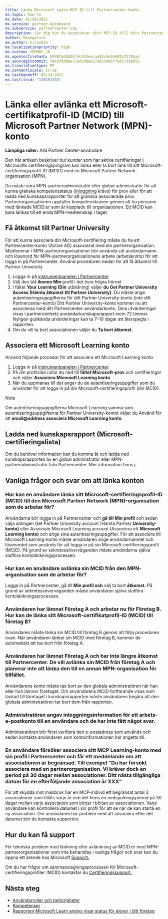 ```yaml
---
title: Länka Microsoft Learn MCP-ID till Partnercenter-konto
ms.topic: how-to
ms.date: 01/29/2021
ms.service: partner-dashboard
ms.subservice: partnercenter-csp
description: Lär dig hur du associerar ditt MCP-ID till ditt Partnercenter-konto så att ditt företag kan se utbildningsvägarna som du har valt för kompetenser.
author: kbangalore
ms.author: kiranban
ms.localizationpriority: high
ms.custom: SEOMAY.20
ms.openlocfilehash: b5487addd5bf4cd53eacaa95c4e2e602a7279bad
ms.sourcegitcommit: 7063fdddee77ad2d8e627ab3c806f76d173ab652
ms.translationtype: MT
ms.contentlocale: sv-SE
ms.lasthandoff: 05/19/2021
ms.locfileid: "110151244"
---
```

# <a name="link-or-unlink-a-microsoft-certification-profile-id-mcid-to-a-microsoft-partner-network-mpn-account"></a>Länka eller avlänka ett Microsoft-certifikatprofil-ID (MCID) till Microsoft Partner Network (MPN)-konto

**Lämpliga roller:** Alla Partner Center-användare

Den här artikeln beskriver hur kunder som har aktiva certifieringar i Microsofts certifieringsprogram kan länka eller ta bort länk till sitt Microsoft-certifieringsprofil-ID (MCID) med en Microsoft Partner Network-organisation (MPN).

Du måste vara MPN-partneradministratör eller global administratör för att kunna granska kompetensstatus [(inloggning](https://partner.microsoft.com/pcv/partnership/competencies) krävs) för prov eller för att ladda ned kunskapsrapporter för att granska associerade prov. Partnerorganisationen uppfyller kompetenskraven genom att ha personer med länkade MCID:er som är kopplade till organisationen. Ett MCID kan bara länkas till ett enda MPN-medlemskap i taget.

## <a name="get-partner-university-access"></a>Få åtkomst till Partner University

För att kunna associera din Microsoft-certifiering måste du ha ett Partnercenter-konto (Active AD) associerat med din partnerorganisation. Medlemmar i MPN-partnerorganisationer bör använda sitt användarnamn och lösenord för MPN-partnerorganisationens arbete (arbetskonto) för att logga in på Partnercenter.
Använd proceduren nedan för att få åtkomst till Partner University.

1. Logga in på [instrumentpanelen i Partnercenter](https://partner.microsoft.com/dashboard/).
2. Välj den blå **ikonen Min** profil i det övre högra hörnet
3. I fältet **Your Learning (Din** utbildning) väljer **du Get Partner University Access (Hämta åtkomst till Partner University).** Du måste ange autentiseringsuppgifterna för ditt Partner University-konto (inte ditt Partnercenter-konto) Ditt Partner University-konto kommer nu att associeras med ditt Partnercenter-användarkonto. Dina utvärderingar visas i partnercentrets användarkunskapsrapport inom 72 timmar. Nyligen godkända utvärderingar kan ta 7–10 dagar att återspegla i rapporten.
4. Om du vill ta bort associationen väljer du **Ta bort åtkomst.**

## <a name="associate-a-microsoft-learning-account"></a>Associera ett Microsoft Learning konto

Använd följande procedur för att associera ett Microsoft Learning konto. 

1. Logga in på [instrumentpanelen i Partnercenter](https://partner.microsoft.com/dashboard/).
2. På din profilsida rullar du ned till **fältet Microsoft-prov** och certifieringar och väljer **Associera Microsoft Learning konto**.
3. När du uppmanas till det anger du de autentiseringsuppgifter som du använder för att logga in på din Microsoft-certifieringsprofil (din MCID).

>[!NOTE]
>Om autentiseringsuppgifterna Microsoft Learning samma som autentiseringsuppgifterna för Partner University-kontot väljer du Använd för att **email@address associera Microsoft Learning konto**.

## <a name="download-skills-report-microsoft-certification-list"></a>Ladda ned kunskapsrapport (Microsoft-certifieringslista)
Om du behöver information kan du komma åt och ladda ned kunskapsrapporten av en global administratör eller MPN-partneradministratör från Partnercenter. Mer information finns [i](./mpn-skills-report.md#view-skills-report-data).


## <a name="frequently-asked-questions-about-linking-accounts"></a>Vanliga frågor och svar om att länka konton

### <a name="how-can-a-user-link-their-microsoft-certification-profile-id-mcid-with-the-microsoft-partner-network-mpn-organization-they-work-for"></a>Hur kan en användare länka sitt Microsoft-certifieringsprofil-ID (MCID) till den Microsoft Partner Network (MPN)-organisation som de arbetar för?

Användarna bör logga in på Partnercenter och **gå till Min profil** och sedan välja antingen Get Partner University account (Hämta Partner **University-konto)** eller Associate Microsoft Learning account (Associera ett **Microsoft Learning konto)** och ange sina autentiseringsuppgifter. För att associera till Microsoft Learning-konto måste användaren ange användarnamnet och lösenordet som används för att logga in på sin Microsoft-certifieringsprofil (MCID). På grund av sekretessöverväganden måste användarna själva slutföra kontolänkningsprocessen.  

### <a name="how-can-a-user-unlink-their-mcid-from-the-mpn-organization-they-work-for"></a>Hur kan en användare avlänka sin MCID från den MPN-organisation som de arbetar för?

Logga in på Partnercenter, gå till **Min profil och** välj ta bort **åtkomst.** På grund av sekretessöverväganden måste användaren själva slutföra kontolänkningsprocessen.

### <a name="the-user-left-company-a-and-now-works-for-company-b-how-can-they-link-their-microsoft-certification-profile-id-mcid-with-company-b"></a>Användaren har lämnat Företag A och arbetar nu för Företag B. Hur kan de länka sitt Microsoft-certifikatprofil-ID (MCID) till företag B?

Användaren måste länka sin MCID till företag B genom att följa proceduren ovan. När användaren länkar sin MCID med företag B, kommer de automatiskt att tas bort från företag A.

### <a name="the-user-left-company-a-and-no-longer-has-access-to-partner-center-they-want-to-unlink-their-mcid-from-company-a-and-are-not-planning-to-link-it-with-another-mpn-organization-at-the-moment"></a>Användaren har lämnat Företag A och har inte längre åtkomst till Partnercenter. De vill avlänka sin MCID från företag A och planerar inte att länka den till en annan MPN-organisation för tillfället.

Användarens konto måste tas bort av den globala administratören när han eller hon lämnar företaget. Om användarens MCID fortfarande visas som länkad till företaget i kunskapsrapporten måste användaren begära att den globala administratören tar bort dem från rapporten.

### <a name="the-admin-provided-sign-in-details-for-a-work-email-account-to-a-user-and-they-have-had-no-response"></a>Administratören angav inloggningsinformation för ett arbets-e-postkonto till en användare och de har inte fått något svar.

Administratören bör först verifiera den e-postadress som används och sedan kontakta användaren som kontoinformationen har angetts till.

### <a name="a-user-tries-to-associate-their-mcp-learning-account-to-their-profile-in-partner-center-and-receives-a-message-that-their-association-is-limited-for-example-you-have-attempted-to-associate-with-a-partner-organization-however-we-require-a-period-of-30-days-between-associations-your-next-available-date-for-a-subsequent-association-is-xxx"></a>En användare försöker associera sitt MCP Learning-konto med sin profil i Partnercenter och får ett meddelande om att associationen är begränsad. Till exempel "Du har försökt associera med en partnerorganisation. Vi kräver dock en period på 30 dagar mellan associationer. Ditt nästa tillgängliga datum för en efterföljande association är XXX"

För att skydda mot missbruk har en MCP-individ ett begränsat antal 3 associationer som tillåts varje år och det finns en nedspolningsperiod på 30 dagar mellan varje association som börjar i början av associationen. Varje användare kan kontrollera datumet i sin profil för att se när de kan starta en ny association. Om användaren har problem med att associera efter det datumet bör de kontakta supporten.  

## <a name="how-to-get-support"></a>Hur du kan få support

För tekniska problem med länkning eller avlänkning av MCID:er med MPN-partnerorganisationer som inte behandlas i vanliga frågor och svar kan du öppna ett ärende hos Microsoft [Support.](https://partner.microsoft.com/support)

Om du har frågor om sammanslagningsprocessen för Microsoft-certifieringsprofiler (MCID) kontaktar du [Certifieringssupport.](https://aka.ms/mcpforum)

## <a name="next-steps"></a>Nästa steg

- [Användarroller och behörigheter](./permissions-overview.md)
- [Kompetenser](https://partner.microsoft.com/membership/competencies)
- [Rapporten Microsoft Learn analys visar status för elever i ditt företag](ms-learn-analytics.md)

